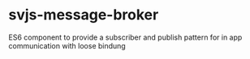 # svjs-message-broker
ES6 component to provide a subscriber and publish pattern for in app communication with loose bindung
